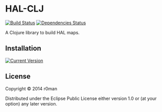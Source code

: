 # HAL-CLJ
  [![Build Status](https://travis-ci.org/r0man/hal-clj.png)](https://travis-ci.org/r0man/hal-clj)
  [![Dependencies Status](http://jarkeeper.com/r0man/hal-clj/status.png)](http://jarkeeper.com/r0man/hal-clj)

A Clojure library to build HAL maps.

## Installation

[![Current Version](https://clojars.org/hal-clj/latest-version.svg)](https://clojars.org/hal-clj)

## License

Copyright © 2014 r0man

Distributed under the Eclipse Public License either version 1.0 or (at
your option) any later version.

